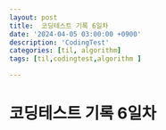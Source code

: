 ```yaml
---
layout: post
title:  코딩테스트 기록 6일차
date: '2024-04-05 03:00:00 +0900'
description: 'CodingTest'
categories: [til, algorithm]
tags: [til,codingtest,algorithm ]

---
```

# 코딩테스트 기록 6일차

